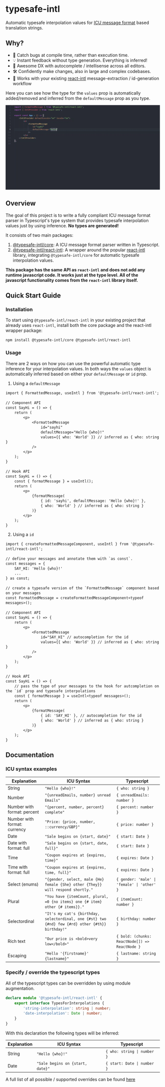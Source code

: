 # typesafe-intl
Automatic typesafe interpolation values for [ICU message format](https://formatjs.io/docs/core-concepts/icu-syntax/) based translation strings.

## Why?

- 🐞 Catch bugs at compile time, rather than execution time.
- 💡 Instant feedback without type generation. Everything is inferred!
- 🚀 Awesome DX with autocomplete / intellisense across all editors.
- 🛠️ Confidently make changes, also in large and complex codebases.
- 🤝 Works with your existing [react-intl](https://www.npmjs.com/package/react-intl) message-extraction / id-generation workflow

Here you can see how the type for the `values` prop is automatically added/removed and inferred from the `defaultMessage` prop as you type.

![example](res/formatted-message-example.gif)

## Overview

The goal of this project is to write a fully compliant ICU message format parser in Typescript's type system that provides typesafe interpolation values just by using inference. **No types are generated!**

It consists of two main packages:

1. [@typesafe-intl/core](packages/core/README.md): A ICU message format parser written in Typescript.
2. [@typesafe-intl/react-intl](packages/react-intl/README.md): A wrapper around the popular [react-intl](https://www.npmjs.com/package/react-intl) library, integrating `@typesafe-intl/core` for automatic typesafe interpolation values.

**This package has the same API as `react-intl` and does not add any runtime javascript code. It works just at the type level. All of the javascript functionality comes from the `react-intl` library itself.**

## Quick Start Guide

### Installation

To start using `@typesafe-intl/react-intl` in your existing project that already uses `react-intl`, install both the core package and the react-intl wrapper package:

```bash
npm install @typesafe-intl/core @typesafe-intl/react-intl
```

### Usage

There are 2 ways on how you can use the powerful automatic type inference for your interpolation values. In both ways the `values` object is automatically inferred based on either your `defaultMessage` or `id` prop.

1. Using a `defaultMessage`

```tsx
import { FormattedMessage, useIntl } from '@typesafe-intl/react-intl';

// Component API
const SayHi = () => {
    return (
        <p>
            <FormattedMessage
                id="sayhi"
                defaultMessage="Hello {who}!"
                values={{ who: 'World' }} // inferred as { who: string }
            />
        </p>
    );
}

// Hook API
const SayHi = () => {
    const { formatMessage } = useIntl();
    return (
        <p>
            {formatMessage(
                { id: 'sayhi', defaultMessage: 'Hello {who}!' },
                { who: 'World' } // inferred as { who: string }
            )}
        </p>
    );
}
```

2. Using a `id`

```tsx
import { createFormattedMessageComponent, useIntl } from '@typesafe-intl/react-intl';

// define your messages and annotate them with `as const`.
const messages = {
    SAY_HI: 'Hello {who}!'
    ...
} as const;

// create a typesafe version of the `FormattedMessage` component based on your messages
const FormattedMessage = createFormattedMessageComponent<typeof messages>();

// Component API
const SayHi = () => {
    return (
        <p>
            <FormattedMessage
                id="SAY_HI" // autocompletion for the id
                values={{ who: 'World' }} // inferred as { who: string }
            />
        </p>
    );
}

// Hook API
const SayHi = () => {
    // pass the type of your messages to the hook for autcompletion on the `id` prop and typesafe interpolations
    const { formatMessage } = useIntl<typeof messages>();
    return (
        <p>
            {formatMessage(
                { id: 'SAY_HI' }, // autocompletion for the id
                { who: 'World' } // inferred as { who: string }
            )}
        </p>
    );
}
```

## Documentation

### ICU syntax examples

| Explanation                  | ICU Syntax                                                                                       | Typescript                                     |
|------------------------------|--------------------------------------------------------------------------------------------------|------------------------------------------------|
| String                       | `"Hello {who}!"`                                                                                 | `{ who: string }`                              |
| Number                       | `"{unreadEmails, number} unread Emails"`                                                         | `{ unreadEmails: number }`                     |
| Number with format: percent  | `"{percent, number, percent} complete"`                                                          | `{ percent: number }`                          |
| Number with format: currency | `"Price: {price, number, ::currency/GBP}"`                                                       | `{ price: number }`                            |
| Date                         | `"Sale begins on {start, date}"`                                                                 | `{ start: Date }`                              |
| Date with format: full       | `"Sale begins on {start, date, full}"`                                                           | `{ start: Date }`                              |
| Time                         | `"Coupon expires at {expires, time}"`                                                            | `{ expires: Date }`                            |
| Time with format: full       | `"Coupon expires at {expires, time, full}"`                                                      | `{ expires: Date }`                            |
| Select (enums)               | `"{gender, select, male {He} female {She} other {They}} will respond shortly."`                  | `{ gender: 'male' \| 'female' \| 'other' }`    |
| Plural                       | `"You have {itemCount, plural, =0 {no items} one {# item} other {# items}}."`                    | `{ itemCount: number }`                        |
| Selectordinal                | `"It's my cat's {birthday, selectordinal, one {#st} two {#nd} few {#rd} other {#th}} birthday!"` | `{ birthday: number }`                         |
| Rich text                    | `"Our price is <bold>very low</bold>"`                                                           | `{ bold: (chunks: ReactNode[]) => ReactNode }` |
| Escaping                     | `"Hello '{firstname}' {lastname}"`                                                               | `{ lastname: string }`                         |


### Specify / override the typescript types

All of the typescript types can be overridden by using module augmentation.

```ts
declare module '@typesafe-intl/react-intl' {
    export interface TypesForInterpolations {
        'string-interpolation': string | number;
        'date-interpolation': Date | number;
    }
}
```

With this declaration the following types will be inferred:

| Explanation | ICU Syntax                       | Typescript                  |
|-------------|----------------------------------|-----------------------------|
| String      | `"Hello {who}!"`                 | `{ who: string \| number }` |
| Date        | `"Sale begins on {start, date}"` | `{ start: Date \| number }` |


A full list of all possible / supported overrides can be found [here](https://github.com/jarvispact/typesafe-intl/blob/main/packages/core/src/infer-interpolations.ts#L8)
